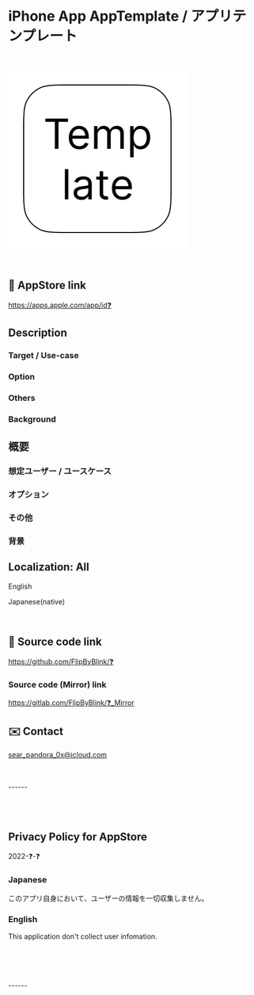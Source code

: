 # iPhone App AppTemplate / アプリテンプレート

<br>

![App icon](AppTemplate/Assets.xcassets/LaunchIcon.imageset/360.png)

<br>

## 🔗 AppStore link
https://apps.apple.com/app/id❓

<!-- Manually sync below text between "/README.md(here)" and "Localizable.strings" and "AppStoreConnect/_/Description". -->
## Description

### Target / Use-case

### Option

### Others

### Background


## 概要

### 想定ユーザー / ユースケース

### オプション

### その他

### 背景


## Localization: All
English

Japanese(native)

<br>

## 🧰 Source code link
https://github.com/FlipByBlink/❓

### Source code (Mirror) link
https://gitlab.com/FlipByBlink/❓_Mirror

## ✉️ Contact
sear_pandora_0x@icloud.com

<!-- URL "Support page for AppStore" -->
<!-- https://flipbyblink.github.io/❓/ -->
<!-- URL "Privacy Policy for AppStore" -->
<!-- https://flipbyblink.github.io/❓/#privacy-policy-for-appstore -->

<br>
<br>
------
<br>
<br>
<br>
<br>


## Privacy Policy for AppStore
2022-❓-❓

### Japanese
このアプリ自身において、ユーザーの情報を一切収集しません。

### English
This application don't collect user infomation.


<br>
<br>
<br>
<br>
------
<br>
<br>
